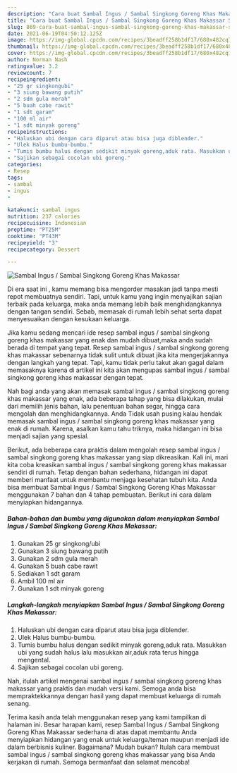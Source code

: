 ```yaml
---
description: "Cara buat Sambal Ingus / Sambal Singkong Goreng Khas Makassar Sederhana Untuk Jualan"
title: "Cara buat Sambal Ingus / Sambal Singkong Goreng Khas Makassar Sederhana Untuk Jualan"
slug: 869-cara-buat-sambal-ingus-sambal-singkong-goreng-khas-makassar-sederhana-untuk-jualan
date: 2021-06-19T04:50:12.125Z
image: https://img-global.cpcdn.com/recipes/3beadff258b1df17/680x482cq70/sambal-ingus-sambal-singkong-goreng-khas-makassar-foto-resep-utama.jpg
thumbnail: https://img-global.cpcdn.com/recipes/3beadff258b1df17/680x482cq70/sambal-ingus-sambal-singkong-goreng-khas-makassar-foto-resep-utama.jpg
cover: https://img-global.cpcdn.com/recipes/3beadff258b1df17/680x482cq70/sambal-ingus-sambal-singkong-goreng-khas-makassar-foto-resep-utama.jpg
author: Norman Nash
ratingvalue: 3.2
reviewcount: 7
recipeingredient:
- "25 gr singkongubi"
- "3 siung bawang putih"
- "2 sdm gula merah"
- "5 buah cabe rawit"
- "1 sdt garam"
- "100 ml air"
- "1 sdt minyak goreng"
recipeinstructions:
- "Haluskan ubi dengan cara diparut atau bisa juga diblender."
- "Ulek Halus bumbu-bumbu."
- "Tumis bumbu halus dengan sedikit minyak goreng,aduk rata. Masukkan ubi yang sudah halus lalu masukkan air,aduk rata terus hingga mengental."
- "Sajikan sebagai cocolan ubi goreng."
categories:
- Resep
tags:
- sambal
- ingus
- 

katakunci: sambal ingus  
nutrition: 237 calories
recipecuisine: Indonesian
preptime: "PT25M"
cooktime: "PT43M"
recipeyield: "3"
recipecategory: Dessert

---
```



![Sambal Ingus / Sambal Singkong Goreng Khas Makassar](https://img-global.cpcdn.com/recipes/3beadff258b1df17/680x482cq70/sambal-ingus-sambal-singkong-goreng-khas-makassar-foto-resep-utama.jpg)

Di era  saat ini , kamu memang bisa mengorder masakan jadi tanpa mesti repot membuatnya sendiri. Tapi, untuk kamu yang ingin menyajikan sajian terbaik pada keluarga, maka anda memang lebih baik menghidangkannya dengan tangan sendiri. Sebab, memasak di rumah lebih sehat serta dapat menyesuaikan dengan kesukaan keluarga.

Jika kamu sedang mencari ide resep sambal ingus / sambal singkong goreng khas makassar yang enak dan mudah dibuat,maka anda sudah berada di tempat yang tepat. Resep sambal ingus / sambal singkong goreng khas makassar  sebenarnya tidak sulit untuk dibuat jika kita mengerjakannya dengan langkah yang tepat. Tapi, kamu tidak perlu takut akan gagal dalam memasaknya 
karena di artikel ini kita akan mengupas sambal ingus / sambal singkong goreng khas makassar dengan tepat.  



Nah bagi anda yang akan memasak sambal ingus / sambal singkong goreng khas makassar yang enak, ada beberapa tahap yang bisa dilakukan, mulai dari memilih jenis bahan, lalu penentuan bahan segar, hingga cara mengolah dan menghidangkannya. Anda Tidak usah pusing kalau hendak memasak sambal ingus / sambal singkong goreng khas makassar yang enak di rumah. Karena, asalkan kamu  tahu triknya, maka hidangan ini bisa menjadi sajian yang spesial.

Berikut, ada beberapa cara praktis  dalam mengolah resep sambal ingus / sambal singkong goreng khas makassar yang siap dikreasikan. Kali ini, mari kita coba kreasikan sambal ingus / sambal singkong goreng khas makassar sendiri di rumah. Tetap dengan bahan sederhana, hidangan ini dapat memberi manfaat untuk membantu menjaga kesehatan tubuh kita. Anda bisa membuat Sambal Ingus / Sambal Singkong Goreng Khas Makassar menggunakan 7 bahan dan 4 tahap pembuatan. Berikut ini cara dalam menyiapkan hidangannya.

<!--inarticleads1-->

##### Bahan-bahan dan bumbu yang digunakan dalam menyiapkan Sambal Ingus / Sambal Singkong Goreng Khas Makassar:

1. Gunakan 25 gr singkong/ubi
1. Gunakan 3 siung bawang putih
1. Gunakan 2 sdm gula merah
1. Gunakan 5 buah cabe rawit
1. Sediakan 1 sdt garam
1. Ambil 100 ml air
1. Gunakan 1 sdt minyak goreng




<!--inarticleads2-->

##### Langkah-langkah menyiapkan Sambal Ingus / Sambal Singkong Goreng Khas Makassar:

1. Haluskan ubi dengan cara diparut atau bisa juga diblender.
1. Ulek Halus bumbu-bumbu.
1. Tumis bumbu halus dengan sedikit minyak goreng,aduk rata. Masukkan ubi yang sudah halus lalu masukkan air,aduk rata terus hingga mengental.
1. Sajikan sebagai cocolan ubi goreng.




Nah, itulah artikel mengenai  sambal ingus / sambal singkong goreng khas makassar  yang praktis dan mudah versi kami. Semoga anda bisa mempraktekkannya dengan hasil yang dapat membuat keluarga di rumah senang. 

Terima kasih anda telah menggunakan resep yang kami tampilkan di halaman ini. Besar harapan kami, resep  Sambal Ingus / Sambal Singkong Goreng Khas Makassar sederhana di atas dapat membantu Anda menyiapkan hidangan yang enak untuk keluarga/teman maupun menjadi ide dalam berbisnis kuliner. Bagaimana? Mudah bukan? Itulah cara membuat sambal ingus / sambal singkong goreng khas makassar yang bisa Anda kerjakan di rumah. Semoga bermanfaat dan selamat mencoba!

